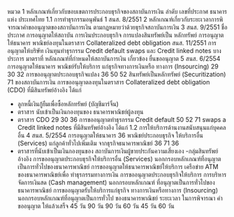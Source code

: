 หมวด 1 หลักเกณฑ์เกี่ยวกับขอบเขตการประกอบธุรกิจของสถาบันการเงิน
ลำดับ เลขที่ประกาศ
ธนาคารแห่ง
ประเทศไทย
1.1 การทําธุรกรรมอนุพันธ์
1
สนส. 8/2551
2
หลักเกณฑ์เกี่ยวกับระยะเวลาการพิจารณาคําขออนุญาตของสถาบันการเงิน
ตามกฎหมายว่าด้วยธุรกิจสถาบันการเงิน
3
สนส. 9/2551
ชื่อประกาศ
การอนุญาตให้สถาบัน
การเงินประกอบธุรกิจ
การแปลงสินทรัพย์เป็น
หลักทรัพย์
การอนุญาตให้ธนาคาร
พาณิชย์ลงทุนในตราสาร
Collateralized debt
obligation
สนส. 11/2551 การอนุญาตให้บริษัท
เงินทุนทำธุรกรรม Credit
default swaps และ
Credit linked notes
บางประการ
มาตราที่ หลักเกณฑ์ที่กำหนดให้สถาบันการเงิน
เกี่ยวข้อง
ยื่นขออนุญาต
5 สนส. 6/2554 การอนุญาตให้ธนาคาร
พาณิชย์รับให้บริการ
แก่ธุรกิจทางการเงินหรือ
ทางการ (Insourcing)
29 30 32 การขออนุญาตประกอบธุรกิจแปลง
36 50 52 สินทรัพย์เป็นหลักทรัพย์ (Securitization)
71
ของสถาบันการเงิน
การขออนุญาตลงทุนในตราสาร
Collateralized debt obligation (CDO)
ที่มีสินทรัพย์อ้างอิง ได้แก่
- ลูกหนี้เงินกู้ยืมเพื่อซื้อหลักทรัพย์
(บัญชีมาร์จิ้น)
- ตราสาร นับเข้าเป็นเงินกองทุนของ
ธนาคารพาณิชย์ผู้ลงทุน
- ตราสาร CDO
29 30 36 การขออนุญาตทำธุรกรรม Credit default
50 52 71
swaps a Credit linked notes
ที่มีสินทรัพย์อ้างอิง ได้แก่
1.2 การให้บริการด้านงานสนับสนุนแก่บุคคลอื่น
4 สนส. 5/2554 การอนุญาตให้ธนาคาร 36
พาณิชย์ประกอบธุรกิจ
ให้บริการอื่น (Services)
แก่ลูกค้าทั่วไปเพิ่มเติม
จากธุรกิจธนาคารพาณิชย์
36 71
36
- ตราสารที่นับเข้าเป็นเงินกองทุนของ
สถาบันการเงินผู้ขายประกันความเสี่ยงเอง
-กลุ่มสินทรัพย์อ้างอิง
การขออนุญาตประกอบธุรกิจให้บริการอื่น
(Services) นอกกรอบหลักเกณฑ์ที่อนุญาต
เป็นการทั่วไปของธนาคารพาณิชย์
การขออนุญาตให้ธนาคารพาณิชย์ให้บริการ
เครือข่าย ATM ของธนาคารพาณิชย์เพื่อ
ทําธุรกรรมทางการเงิน
การขออนุญาตประกอบธุรกิจให้บริการ
การบริหารจัดการเงินสด (Cash
management) นอกกรอบหลักเกณฑ์
ที่อนุญาตเป็นการทั่วไปของธนาคารพาณิชย์
การขออนุญาตรับให้บริการแก่ธุรกิจ
ทางการเงินหรือทางการ (Insourcing)
นอกกรอบหลักเกณฑ์ที่อนุญาตเป็นการทั่วไป
ของธนาคารพาณิชย์
ระยะเวลา
ในการพิจารณา
คําขออนุญาต
ให้แล้วเสร็จ
45 วัน
90 วัน
90 วัน
60 วัน
45 วัน
60 วัน
